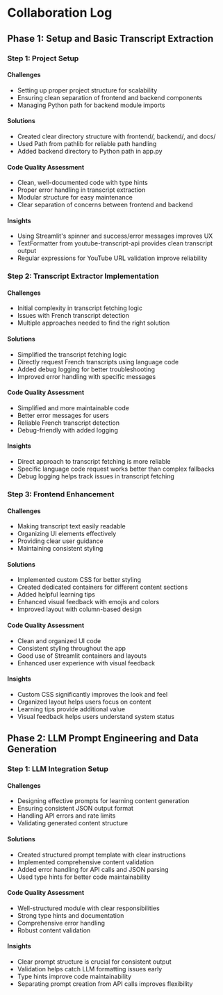 # Collaboration Log

## Phase 1: Setup and Basic Transcript Extraction

### Step 1: Project Setup

#### Challenges
- Setting up proper project structure for scalability
- Ensuring clean separation of frontend and backend components
- Managing Python path for backend module imports

#### Solutions
- Created clear directory structure with frontend/, backend/, and docs/
- Used Path from pathlib for reliable path handling
- Added backend directory to Python path in app.py

#### Code Quality Assessment
- Clean, well-documented code with type hints
- Proper error handling in transcript extraction
- Modular structure for easy maintenance
- Clear separation of concerns between frontend and backend

#### Insights
- Using Streamlit's spinner and success/error messages improves UX
- TextFormatter from youtube-transcript-api provides clean transcript output
- Regular expressions for YouTube URL validation improve reliability

### Step 2: Transcript Extractor Implementation

#### Challenges
- Initial complexity in transcript fetching logic
- Issues with French transcript detection
- Multiple approaches needed to find the right solution

#### Solutions
- Simplified the transcript fetching logic
- Directly request French transcripts using language code
- Added debug logging for better troubleshooting
- Improved error handling with specific messages

#### Code Quality Assessment
- Simplified and more maintainable code
- Better error messages for users
- Reliable French transcript detection
- Debug-friendly with added logging

#### Insights
- Direct approach to transcript fetching is more reliable
- Specific language code request works better than complex fallbacks
- Debug logging helps track issues in transcript fetching

### Step 3: Frontend Enhancement

#### Challenges
- Making transcript text easily readable
- Organizing UI elements effectively
- Providing clear user guidance
- Maintaining consistent styling

#### Solutions
- Implemented custom CSS for better styling
- Created dedicated containers for different content sections
- Added helpful learning tips
- Enhanced visual feedback with emojis and colors
- Improved layout with column-based design

#### Code Quality Assessment
- Clean and organized UI code
- Consistent styling throughout the app
- Good use of Streamlit containers and layouts
- Enhanced user experience with visual feedback

#### Insights
- Custom CSS significantly improves the look and feel
- Organized layout helps users focus on content
- Learning tips provide additional value
- Visual feedback helps users understand system status

## Phase 2: LLM Prompt Engineering and Data Generation

### Step 1: LLM Integration Setup

#### Challenges
- Designing effective prompts for learning content generation
- Ensuring consistent JSON output format
- Handling API errors and rate limits
- Validating generated content structure

#### Solutions
- Created structured prompt template with clear instructions
- Implemented comprehensive content validation
- Added error handling for API calls and JSON parsing
- Used type hints for better code maintainability

#### Code Quality Assessment
- Well-structured module with clear responsibilities
- Strong type hints and documentation
- Comprehensive error handling
- Robust content validation

#### Insights
- Clear prompt structure is crucial for consistent output
- Validation helps catch LLM formatting issues early
- Type hints improve code maintainability
- Separating prompt creation from API calls improves flexibility 